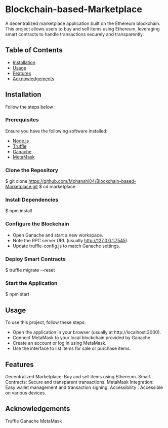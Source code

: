 # Blockchain-based-Marketplace

A decentralized marketplace application built on the Ethereum blockchain. This project allows users to buy and sell items using Ethereum, leveraging smart contracts to handle transactions securely and transparently.

## Table of Contents

- [Installation](#installation)
- [Usage](#usage)
- [Features](#features)
- [Acknowledgements](#acknowledgements)

## Installation

Follow the steps below :

### Prerequisites

Ensure you have the following software installed:

- [Node.js](https://nodejs.org/en/download/)
- [Truffle](https://www.trufflesuite.com/truffle)
- [Ganache](https://www.trufflesuite.com/ganache)
- [MetaMask](https://metamask.io/)

### Clone the Repository

$ git clone https://github.com/Mohanshi04/Blockchain-based-Marketplace.git
$ cd marketplace

### Install Dependencies

$ npm install

### Configure the Blockchain
- Open Ganache and start a new workspace.
- Note the RPC server URL (usually http://127.0.0.1:7545).
- Update truffle-config.js to match Ganache settings.

### Deploy Smart Contracts
$ truffle migrate --reset

### Start the Application
$ npm start

## Usage
To use this project, follow these steps:

- Open the application in your browser (usually at http://localhost:3000).
- Connect MetaMask to your local blockchain provided by Ganache.
- Create an account or log in using MetaMask.
- Use the interface to list items for sale or purchase items.

## Features
Decentralized Marketplace: Buy and sell items using Ethereum.
Smart Contracts: Secure and transparent transactions.
MetaMask Integration: Easy wallet management and transaction signing.
Accessibility : Accessible on various devices.

## Acknowledgements
Truffle
Ganache
MetaMask
